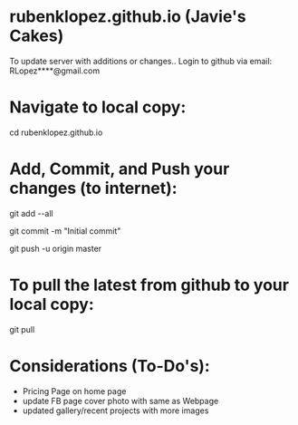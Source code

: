

# rubenklopez.github.io (Javie's Cakes)
To update server with additions or changes..
Login to github via email: RLopez****@gmail.com

# Navigate to local copy:
cd rubenklopez.github.io

# Add, Commit, and Push your changes (to internet):
git add --all

git commit -m "Initial commit"

git push -u origin master

# To pull the latest from github to your local copy:

git pull

# Considerations (To-Do's):
- Pricing Page on home page
- update FB page cover photo with same as Webpage
- updated gallery/recent projects with more images


